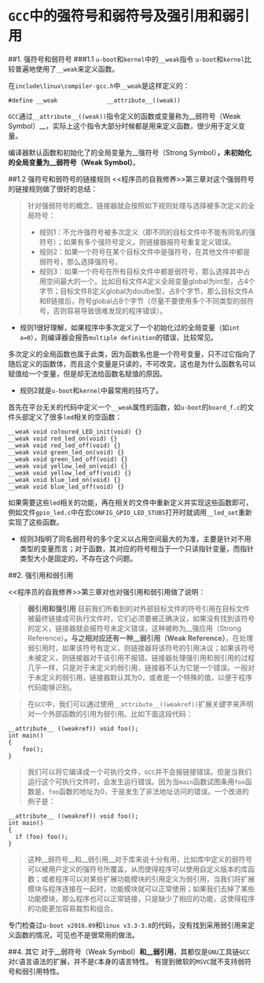 # `GCC`中的强符号和弱符号及强引用和弱引用

##1. 强符号和弱符号
###1.1 `u-boot`和`kernel`中的`__weak`指令
`u-boot`和`kernel`比较普遍地使用了`__weak`来定义函数。

在`include\linux\compiler-gcc.h`中`__weak`是这样定义的：
```
#define __weak              __attribute__((weak))
```

`GCC`通过`__attribute__((weak))`指令定义的函数或变量称为__弱符号（Weak Symbol）__，实际上这个指令大部分时候都是用来定义函数，很少用于定义变量。 

编译器默认函数和初始化了的全局变量为__强符号（Strong Symbol）__，未初始化的全局变量为__弱符号（Weak Symbol）__。


##1.2 强符号和弱符号的链接规则
<<程序员的自我修养>>第三章对这个强弱符号的链接规则做了很好的总结：

>针对强弱符号的概念，链接器就会按照如下规则处理与选择被多次定义的全局符号：
>
> + 规则1：不允许强符号被多次定义（即不同的目标文件中不能有同名的强符号）；如果有多个强符号定义，则链接器报符号重复定义错误。
> + 规则2：如果一个符号在某个目标文件中是强符号，在其他文件中都是弱符号，那么选择强符号。
> + 规则3：如果一个符号在所有目标文件中都是弱符号，那么选择其中占用空间最大的一个。比如目标文件A定义全局变量global为int型，占4个字节；目标文件B定义global为doulbe型，占8个字节，那么目标文件A和B链接后，符号global占8个字节（尽量不要使用多个不同类型的弱符号，否则容易导致很难发现的程序错误）。

+ 规则1很好理解，如果程序中多次定义了一个初始化过的全局变量（如`int a=0`），则编译器会报告`multiple definition`的错误，比较常见。

多次定义的全局函数也属于此类，因为函数名也是一个符号变量，只不过它指向了随后定义的函数体，而且这个变量是只读的，不可改变。这也是为什么函数名可以赋值给一个变量，但是却无法给函数名赋值的原因。

+ 规则2就是`u-boot`和`kernel`中最常用的技巧了。

首先在平台无关的代码中定义一个`__weak`属性的函数，如`u-boot`的`board_f.c`的文件头部定义了很多`led`相关的空函数：
```
__weak void coloured_LED_init(void) {}
__weak void red_led_on(void) {}
__weak void red_led_off(void) {}
__weak void green_led_on(void) {}
__weak void green_led_off(void) {}
__weak void yellow_led_on(void) {}
__weak void yellow_led_off(void) {}
__weak void blue_led_on(void) {}
__weak void blue_led_off(void) {} 
```

如果需要这些`led`相关的功能，再在相关的文件中重新定义并实现这些函数即可，例如文件`gpio_led.c`中在宏`CONFIG_GPIO_LED_STUBS`打开时就调用`__led_set`重新实现了这些函数。

+ 规则3指明了同名弱符号的多个定义以占用空间最大的为准，主要是针对不用类型的变量而言；对于函数，其对应的符号相当于一个只读指针变量，而指针类型大小是固定的，不存在这个问题。

##2. 强引用和弱引用

<<程序员的自我修养>>第三章对也对强引用和弱引用做了说明：

> __弱引用和强引用__ 目前我们所看到的对外部目标文件的符号引用在目标文件被最终链接成可执行文件时，它们必须要被正确决议，如果没有找到该符号的定义，链接器就会报符号未定义错误，这种被称为__强应用（Strong Reference）__。与之相对应还有一种__弱引用（Weak Reference）__，在处理弱引用时，如果该符号有定义，则链接器将该符号的引用决议；如果该符号未被定义，则链接器对于该引用不报错。链接器处理强引用和弱引用的过程几乎一样，只是对于未定义的弱引用，链接器不认为它是一个错误。一般对于未定义的弱引用，链接器默认其为0，或者是一个特殊的值，以便于程序代码能够识别。

> 在`GCC`中，我们可以通过使用`__attribute__((weakref))`扩展关键字来声明对一个外部函数的引用为弱引用。比如下面这段代码：

```
__attribute__ ((weakref)) void foo();
int main()
{
    foo();
}
```

> 我们可以将它编译成一个可执行文件，`GCC`并不会报链接错误。但是当我们运行这个可执行文件时，会发生运行错误。因为当`main`函数试图条用`foo`函数是，`foo`函数的地址为0，于是发生了非法地址访问的错误。一个改进的例子是：
```
__attribute__ ((weakref)) void foo();
int main()
{
  if (foo) foo();
}
```
> 这种__弱符号__和__弱引用__对于库来说十分有用，比如库中定义的弱符号可以被用户定义的强符号所覆盖，从而使得程序可以使用自定义版本的库函数；或者程序可以对某些扩展功能模块的引用定义为弱引用，当我们将扩展模块与程序连接在一起时，功能模块就可以正常使用；如果我们去掉了某些功能模块，那么程序也可以正常链接，只是缺少了相应的功能，这使得程序的功能更加容易裁剪和组合。

专门检查过`u-boot v2016.09`和`linux v3.3-3.8`的代码，没有找到采用弱引用来定义函数的情况，可见也不是很常用的做法。

##4. 其它
对于__弱符号（Weak Symbol）__和__弱引用__，其都仅是`GNU`工具链`GCC`对`C`语言语法的扩展，并不是`C`本身的语言特性。
有提到微软的`MSVC`就不支持弱符号和弱引用特性。